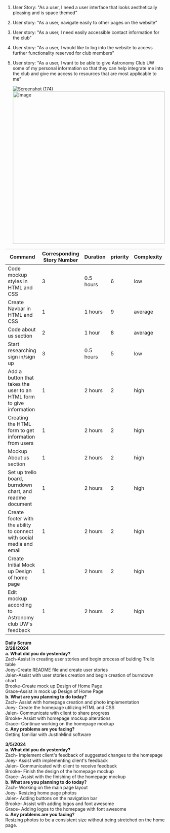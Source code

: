 1. User Story: "As a user, I need a user interface that looks aesthetically pleasing and is space themed" <br>
2. User story: "As a user, navigate easily to other pages on the website" <br>
3. User story: "As a user, I need easily accessible contact information for the club" <br>
4. User story: "As a user, I would like to log into the website to access further functionality reserved for club members" <br>
5. User story: "As a user, I want to be able to give Astronomy Club UW some of my personal information so that they can help integrate me into the club and give me access to resources that are most applicable to me"

   ![Screenshot (174)](https://github.com/jmbartel/AstronomyUW/assets/159830895/a79d6553-01fc-4f50-b0d2-8a6b99717b94)
   <img width="480" alt="image" src="https://github.com/jmbartel/AstronomyUW/assets/159830895/463bf7e7-437e-4ceb-8166-82fc91f89f41">



| Command | Corresponding Story Number | Duration | priority | Complexity |
| --- | --- | --- | --- | --- |
| Code mockup styles in HTML and CSS | 3 | 0.5 hours | 6 | low |
| Create Navbar in HTML and CSS | 1 | 1 hours | 9 | average |
| Code about us section | 2 | 1 hour | 8 | average |
| Start researching sign in/sign up | 3 | 0.5 hours | 5 | low |
| Add a button that takes the user to an HTML form to give information | 1 | 2 hours | 2 | high |
| Creating the HTML form to get information from users | 1 | 2 hours | 2 | high |
| Mockup About us section | 1 | 2 hours | 2 | high |
| Set up trello board, burndown chart, and readme document | 1 | 2 hours | 2 | high |
| Create footer with the ability to connect with social media and email | 1 | 2 hours | 2 | high |
| Create Initial Mock up Design of home page | 1 | 2 hours | 2 | high |
| Edit mockup according to Astronomy club UW's feedback | 1 | 2 hours | 2 | high |


**Daily Scrum** <br>
**2/28/2024 <br>
a. What did you do yesterday?** <br>
Zach-Assist in creating user stories and begin process of bulding Trello table <br>
Joey-Create README file and create user stories <br>
Jalen-Assist with user stories creation and begin creation of burndown chart <br>
Brooke-Create mock up Design of Home Page <br>
Grace-Assist in mock up Design of Home Page <br>
**b. What are you planning to do today?** <br>
Zach- Assist with homepage creation and photo implementation<br>
Joey- Create the homepage utilizing HTML and CSS<br>
Jalen- Communicate with client to share progress<br>
Brooke- Assist with homepage mockup alterations<br>
Grace- Continue working on the homepage mockup<br>
**c. Any problems are you facing?** <br>
Getting familiar with JustInMind software

**3/5/2024 <br>
a. What did you do yesterday?** <br>
Zach- Implement client's feedback of suggested changes to the homepage<br>
Joey- Assist with implementing client's feedback<br>
Jalen- Communicated with client to receive feedback<br>
Brooke- Finish the design of the homepage mockup<br>
Grace- Assist with the finishing of the homepage mockup<br>
**b. What are you planning to do today?** <br>
Zach- Working on the main page layout<br>
Joey- Resizing home page photos<br>
Jalen- Adding buttons on the navigation bar<br>
Brooke- Assist with adding logos and font awesome<br>
Grace- Adding logos to the homepage with font awesome<br>
**c. Any problems are you facing?** <br>
Resizing photos to be a consistent size without being stretched on the home page.
